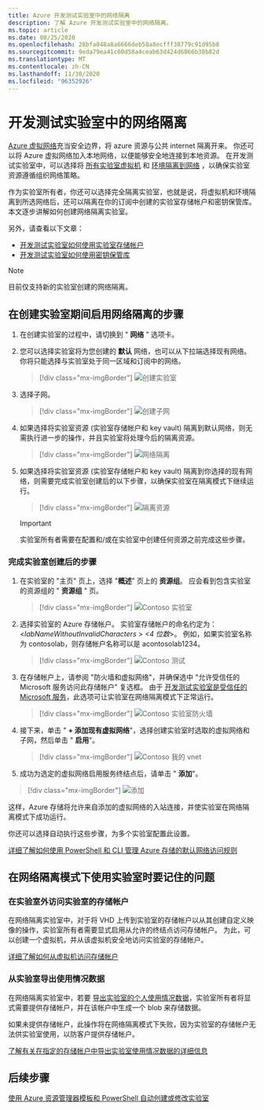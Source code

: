 ```yaml
---
title: Azure 开发测试实验室中的网络隔离
description: 了解 Azure 开发测试实验室中的网络隔离。
ms.topic: article
ms.date: 08/25/2020
ms.openlocfilehash: 28bfa048a8a6666deb58a8ecfff38779c91d95b8
ms.sourcegitcommit: 9eda79ea41c60d58a4ceab63d424d6866b38b82d
ms.translationtype: MT
ms.contentlocale: zh-CN
ms.lasthandoff: 11/30/2020
ms.locfileid: "96352926"
---
```

# <a name="network-isolation-in-devtest-labs"></a>开发测试实验室中的网络隔离

[Azure 虚拟网络](../virtual-network/virtual-networks-overview.md)充当安全边界，将 azure 资源与公共 internet 隔离开来。 你还可以将 Azure 虚拟网络加入本地网络，以便能够安全地连接到本地资源。 在开发测试实验室中，可以选择将 [所有实验室虚拟机](devtest-lab-configure-vnet.md) 和 [环境隔离到网络](connect-environment-lab-virtual-network.md) ，以确保实验室资源遵循组织网络策略。 

作为实验室所有者，你还可以选择完全隔离实验室，也就是说，将虚拟机和环境隔离到所选网络后，还可以隔离在你的订阅中创建的实验室存储帐户和密钥保管库。 本文逐步讲解如何创建网络隔离实验室。 

另外，请查看以下文章：

- [开发测试实验室如何使用实验室存储帐户](encrypt-storage.md)
- [开发测试实验室如何使用密钥保管库](devtest-lab-store-secrets-in-key-vault.md)
 
> [!NOTE]
> 目前仅支持新的实验室创建的网络隔离。

## <a name="steps-to-enable-network-isolation-during-lab-creation"></a>在创建实验室期间启用网络隔离的步骤

1. 在创建实验室的过程中，请切换到 " **网络** " 选项卡。
1. 您可以选择实验室将为您创建的 **默认** 网络，也可以从下拉端选择现有网络。 你将只能选择与实验室处于同一区域和订阅中的网络。 

    > [!div class="mx-imgBorder"]
    > ![创建实验室](./media/network-isolation/create-lab.png)
1. 选择子网。

    > [!div class="mx-imgBorder"]
    > ![创建子网](./media/network-isolation/create-lab-subnet.png)
1. 如果选择将实验室资源 (实验室存储帐户和 key vault) 隔离到默认网络，则无需执行进一步的操作，并且实验室将处理今后的隔离资源。
 
    > [!div class="mx-imgBorder"]
    > ![网络隔离](./media/network-isolation/isolate-lab-resources.png)
1. 如果选择将实验室资源 (实验室存储帐户和 key vault) 隔离到你选择的现有网络，则需要完成实验室创建后的以下步骤，以确保实验室在隔离模式下继续运行。 
 
    > [!div class="mx-imgBorder"]
    > ![隔离资源](./media/network-isolation/isolate-my-vnet.png)

    > [!IMPORTANT]
    > 实验室所有者需要在配置和/或在实验室中创建任何资源之前完成这些步骤。

### <a name="steps-to-follow-post-lab-creation"></a>完成实验室创建后的步骤

1. 在实验室的 "主页" 页上，选择 "**概述**" 页上的 **资源组**。 应会看到包含实验室的资源组的 " **资源组** " 页。 
 
   > [!div class="mx-imgBorder"]
   > ![Contoso 实验室](./media/network-isolation/contoso-lab.png)
1. 选择实验室的 Azure 存储帐户。 实验室存储帐户的命名约定为：<*labNameWithoutInvalidCharacters* > *<4 位数*>。 例如，如果实验室名称为 contosolab，则存储帐户名称可以是 acontosolab1234。
 
   > [!div class="mx-imgBorder"]
   > ![Contoso 测试](./media/network-isolation/contoso-test.png)
1. 在存储帐户上，请参阅 "防火墙和虚拟网络"，并确保选中 "允许受信任的 Microsoft 服务访问此存储帐户" 复选框。 由于 [开发测试实验室是受信任的 Microsoft 服务](../storage/common/storage-network-security.md#trusted-microsoft-services)，此选项可让实验室在网络隔离模式下正常运行。 

   > [!div class="mx-imgBorder"]
   > ![Contoso 实验室防火墙](./media/network-isolation/contoso-lab-firewalls-vnets.png)
1. 接下来，单击 " **+ 添加现有虚拟网络**"，选择创建实验室时选取的虚拟网络和子网，然后单击 " **启用**"。 

   > [!div class="mx-imgBorder"]
   > ![Contoso 我的 vnet](./media/network-isolation/contoso-lab-my-vnet.png)
5.  成功为选定的虚拟网络启用服务终结点后，请单击 " **添加**"。 

   > [!div class="mx-imgBorder"]
   > ![添加](./media/network-isolation/contoso-firewall-add.png)
 
这样，Azure 存储将允许来自添加的虚拟网络的入站连接，并使实验室在网络隔离模式下成功运行。 

你还可以选择自动执行这些步骤，为多个实验室配置此设置。 

[详细了解如何使用 PowerShell 和 CLI 管理 Azure 存储的默认网络访问规则](../storage/common/storage-network-security.md?toc=%2fazure%2fvirtual-network%2ftoc.json#powershell)

## <a name="things-to-remember-while-using-a-lab-in-a-network-isolated-mode"></a>在网络隔离模式下使用实验室时要记住的问题

### <a name="accessing-labs-storage-account-outside-the-lab"></a>在实验室外访问实验室的存储帐户 

在网络隔离实验室中，对于将 VHD 上传到实验室的存储帐户以从其创建自定义映像的操作，实验室所有者需要显式启用从允许的终结点访问存储帐户。 为此，可以创建一个虚拟机，并从该虚拟机安全地访问实验室的存储帐户。 

[详细了解如何从虚拟机访问存储帐户](../private-link/tutorial-private-endpoint-storage-portal.md)

### <a name="exporting-usage-data-from-the-lab"></a>从实验室导出使用情况数据 

在网络隔离实验室中，若要 [导出实验室的个人使用情况数据](personal-data-delete-export.md)，实验室所有者将显式需要提供存储帐户，并在该帐户中生成一个 blob 来存储数据。 

如果未提供存储帐户，此操作将在网络隔离模式下失败，因为实验室的存储帐户无法供实验室使用，以防客户提供存储帐户。 

[了解有关在指定的存储帐户中导出实验室使用情况数据的详细信息](personal-data-delete-export.md#azure-powershell)

## <a name="next-steps"></a>后续步骤

[使用 Azure 资源管理器模板和 PowerShell 自动创建或修改实验室](devtest-lab-use-arm-and-powershell-for-lab-resources.md)